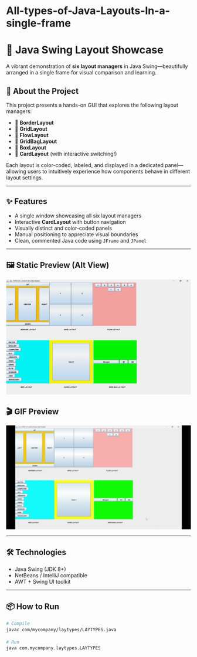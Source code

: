 # All-types-of-Java-Layouts-In-a-single-frame
# 🎨 Java Swing Layout Showcase

A vibrant demonstration of **six layout managers** in Java Swing—beautifully arranged in a single frame for visual comparison and learning.

## 🚀 About the Project

This project presents a hands-on GUI that explores the following layout managers:

- 📐 **BorderLayout**
- 🧩 **GridLayout**
- 🌊 **FlowLayout**
- 🧱 **GridBagLayout**
- 🎁 **BoxLayout**
- 🎴 **CardLayout** (with interactive switching!)

Each layout is color-coded, labeled, and displayed in a dedicated panel—allowing users to intuitively experience how components behave in different layout settings.

---

## ✨ Features

- A single window showcasing all six layout managers
- Interactive **CardLayout** with button navigation
- Visually distinct and color-coded panels
- Manual positioning to appreciate visual boundaries
- Clean, commented Java code using `JFrame` and `JPanel`

---
## 🖼️ Static Preview (Alt View)
<p align="center">
  <img src="static_preview.png" width="700"/>
</p>

## 🎬 GIF Preview
<p align="center">
  <img src="layout_demo.gif" width="700"/>
</p>


---

## 🛠️ Technologies

- Java Swing (JDK 8+)
- NetBeans / IntelliJ compatible
- AWT + Swing UI toolkit

---

## 📦 How to Run

```bash
# Compile
javac com/mycompany/laytypes/LAYTYPES.java

# Run
java com.mycompany.laytypes.LAYTYPES

